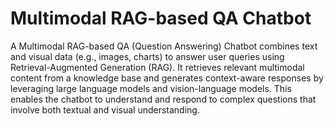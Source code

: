# Multimodal RAG-based QA Chatbot
A Multimodal RAG-based QA (Question Answering) Chatbot combines text and visual data (e.g., images, charts) to answer user queries using Retrieval-Augmented Generation (RAG). It retrieves relevant multimodal content from a knowledge base and generates context-aware responses by leveraging large language models and vision-language models. This enables the chatbot to understand and respond to complex questions that involve both textual and visual understanding.
